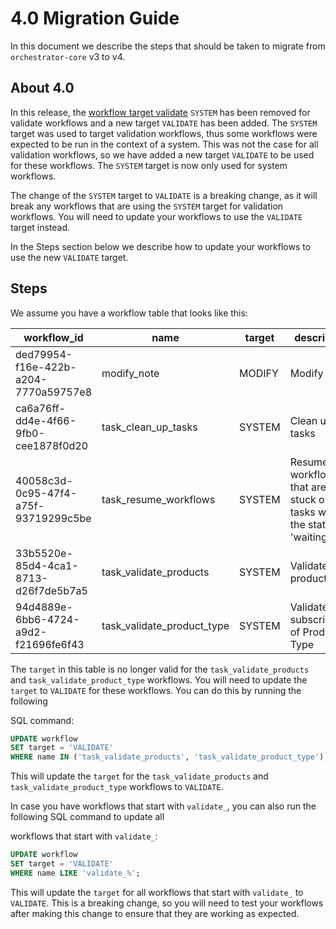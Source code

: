 # 4.0 Migration Guide

In this document we describe the steps that should be taken to migrate from `orchestrator-core` v3 to v4.

## About 4.0

In this release, the [workflow target validate](../architecture/application/workflow.md#validate) `SYSTEM` has been
removed for validate workflows and a new target `VALIDATE` has been added. The `SYSTEM` target was used to target
validation workflows, thus some workflows were expected to be run in the context of a system. This was not the case for
all validation workflows, so we have added a new target `VALIDATE` to be used for these workflows. The `SYSTEM` target
is now only used for system workflows.

The change of the `SYSTEM` target to `VALIDATE` is a breaking change, as it will break any workflows that are using the
`SYSTEM` target for validation workflows. You will need to update your workflows to use the `VALIDATE` target instead.

In the Steps section below we describe how to update your workflows to use the new `VALIDATE` target.

## Steps

We assume you have a workflow table that looks like this:

| workflow_id                          | name                       | target | description                                                            | created_at                        | deleted_at |
|--------------------------------------|----------------------------|--------|------------------------------------------------------------------------|-----------------------------------|------------|
| ded79954-f16e-422b-a204-7770a59757e8 | modify_note                | MODIFY | Modify Note                                                            | 2025-05-01 09:57:28.033504 +00:00 | <null>     |
| ca6a76ff-dd4e-4f66-9fb0-cee1878f0d20 | task_clean_up_tasks        | SYSTEM | Clean up old tasks                                                     | 2025-05-01 09:57:28.033504 +00:00 | <null>     |
| 40058c3d-0c95-47f4-a75f-93719299c5be | task_resume_workflows      | SYSTEM | Resume all workflows that are stuck on tasks with the status 'waiting' | 2025-05-01 09:57:28.033504 +00:00 | <null>     |
| 33b5520e-85d4-4ca1-8713-d26f7de5b7a5 | task_validate_products     | SYSTEM | Validate products                                                      | 2025-05-01 09:57:28.033504 +00:00 | <null>     |
| 94d4889e-6bb6-4724-a9d2-f21696fe6f43 | task_validate_product_type | SYSTEM | Validate all subscriptions of Product Type                             | 2025-05-01 09:57:28.033504 +00:00 | <null>     |

The `target` in this table is no longer valid for the `task_validate_products` and `task_validate_product_type`
workflows. You will need to update the `target` to `VALIDATE` for these workflows. You can do this by running the
following

SQL command:

```sql
UPDATE workflow
SET target = 'VALIDATE'
WHERE name IN ('task_validate_products', 'task_validate_product_type');
```

This will update the `target` for the `task_validate_products` and `task_validate_product_type` workflows to `VALIDATE`.

In case you have workflows that start with `validate_`, you can also run the following SQL command to update all

workflows that start with `validate_`:

```sql
UPDATE workflow
SET target = 'VALIDATE'
WHERE name LIKE 'validate_%';
```

This will update the `target` for all workflows that start with `validate_` to `VALIDATE`.
This is a breaking change, so you will need to test your workflows after making this change to ensure that they are
working as expected.
